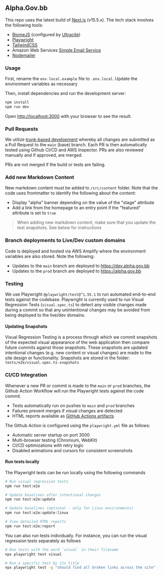 ## Alpha.Gov.bb

This repo uses the latest build of [Next.js](https://nextjs.org/) (v15.5.x). The tech stack involves the following tools:
- [BiomeJS](https://biomejs.dev/) (configured by [Ultracite](https://www.ultracite.ai/))
- [Playwright](https://playwright.dev/)
- [TailwindCSS](https://tailwindcss.com/)
- Amazon Web Services [Simple Email Service](https://aws.amazon.com/ses/)
- [Nodemailer](https://nodemailer.com/)

### Usage

First, rename the `env.local.example` file to `.env.local`. Update the environment variables as necessary

Then, install dependencies and run the development server:

```bash
npm install
npm run dev
```

Open [http://localhost:3000](http://localhost:3000) with your browser to see the result.

### Pull Requests

We utilize [trunk-based development](https://trunkbaseddevelopment.com/) whereby all changes are submitted as a Pull Request to the `main` (base) branch. Each PR is then automatically tested using Github CI/CD and AWS Inspector. PRs are also reviewed manually and if approved, are merged.

PRs are not merged if the build or tests are failing. 

### Add new Markdown Content

New markdown content must be added to `/src/content` folder. Note that the code uses frontmatter to identify the following about the content:

- Display "alpha" banner depending on the value of the "stage" attribute
- Add a link from the homepage to an entry point if the "featured" attribute is set to `true`

> When adding new markdown content, make sure that you update the test snapshots. See below for instructions

### Branch deployments to Live/Dev custom domains

Code is deployed and hosted via AWS Amplify where the environment variables are also stored. Note the following:

- Updates to the `main` branch are deployed to https://dev.alpha.gov.bb
- Updates to the `prod` branch are deployed to https://alpha.gov.bb

### Testing

We use Playwright `@playwright/test@^1.55.1` to run automated end-to-end tests against the codebase. Playwright is currently used to run Visual Regression Tests (`visual.spec.ts`) to detect any visible changes made during a commit so that any unintentional changes may be avoided from being deployed to the live/dev domains. 

#### Updating Snapshots

Visual Regression Testing is a process through which we commit snapshots of the expected visual appearance of the web application then compare future commits against those snapshots. These snapshots are updated intentional changes (e.g. new content or visual changes) are made to the site design or functionality. Snapshots are stored in the folder: `tests/e2e/visual.spec.ts-snapshots`

### CI/CD Integration

Whenever a new PR or commit is made to the `main` or `prod` branches, the Github Action Workflow will run the Playwright tests against the code commit. 
- Tests automatically run on pushes to `main` and `prod` branches
- Failures prevent merges if visual changes are detected
- HTML reports available as [GitHub Actions artifacts](https://github.com/govtech-bb/frontend-alpha/actions)

The Github Action is configured using the `playwright.yml` file as follows:
  - Automatic server startup on port 3000
  - Multi-browser testing (Chromium, WebKit)
  - CI/CD optimizations with retry logic
  - Disabled animations and cursors for consistent screenshots

#### Run tests locally

The Playwright tests can be run locally using the following commands

```bash
# Run visual regression tests
npm run test:e2e

# Update baselines after intentional changes
npm run test:e2e:update

# Update baselines (optional - only for Linux environments)
npm run test:e2e:update:linux

# View detailed HTML reports
npm run test:e2e:report
```

You can also run tests individually. For instance, you can run the visual regression tests separately as follows

```bash
# Run tests with the word `visual` in their filename 
npx playwright test visual

# Run a specific test by its title
npx playwright test -g "should find all broken links across the site"
```

